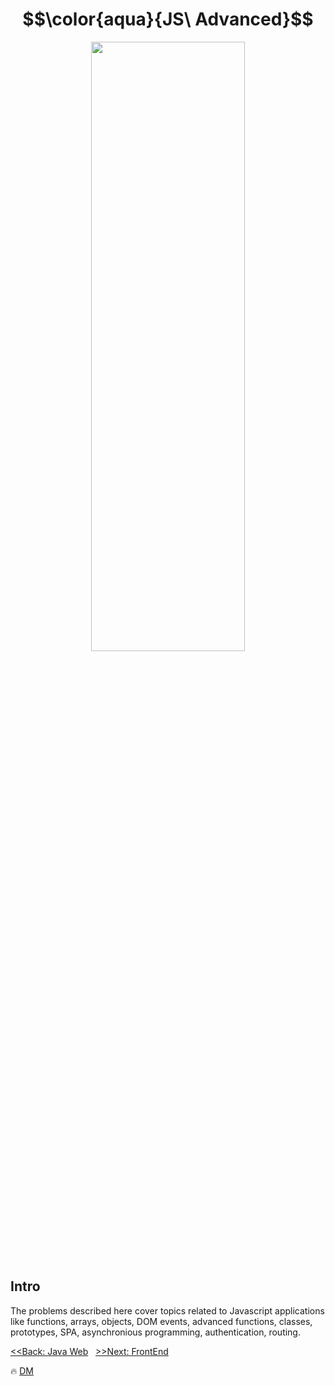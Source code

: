 # $$\color{aqua}{JS\ Advanced}$$

<p align="center">
  <img width="70%" height="50%" src="https://mlbuxu8sydlm.i.optimole.com/sQpkjWk-JjeIt9J8/w:765/h:500/q:auto/https://amaravathitechsystems.com/wp-content/uploads/2021/04/Javascript.jpg" />
</p>

## Intro
The problems described here cover topics related to Javascript applications like functions, arrays, objects, DOM events, advanced functions, classes, prototypes, SPA, asynchronious programming, authentication, routing. 


[<<Back: Java Web](https://github.com/demarinov/softuni/tree/master/JavaWebModule)
&nbsp;
[>>Next: FrontEnd](https://github.com/demarinov/softuni/tree/master/FrontEndModule)

:fire: [DM](https://github.com/demarinov)
